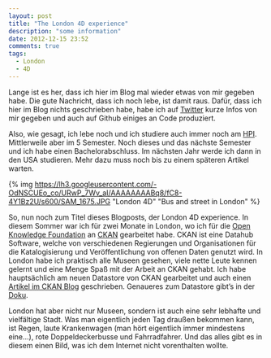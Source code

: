 ```yaml
---
layout: post
title: "The London 4D experience"
description: "some information"
date: 2012-12-15 23:52
comments: true
tags:
  - London
  - 4D
---
```


Lange ist es her, dass ich hier im Blog mal wieder etwas von mir gegeben habe. Die gute Nachricht, dass ich noch lebe, ist damit raus. Dafür, dass ich hier im Blog nichts geschrieben habe, habe ich auf [Twitter](http://twitter.com/doobly_doo) kurze Infos von mir gegeben und auch auf Github einiges an Code produziert.

Also, wie gesagt, ich lebe noch und ich studiere auch immer noch am [HPI](http://www.hpi.uni-potsdam.de). Mittlerweile aber im 5 Semester. Noch dieses und das nächste Semester und ich habe einen Bachelorabschluss. Im nächsten Jahr werde ich dann in den USA studieren. Mehr dazu muss noch bis zu einem späteren Artikel warten.

{% img https://lh3.googleusercontent.com/-OdNSCUEo_co/URwP_7Wv_aI/AAAAAAAABq8/fC8-4Y1Bz2U/s600/SAM_1675.JPG "London 4D" "Bus and street in London" %}

So, nun noch zum Titel dieses Blogposts, der London 4D experience. In diesem Sommer war ich für zwei Monate in London, wo ich für die [Open Knowledge Foundation](http://www.okfn.org) an [CKAN](http://www.ckan.org) gearbeitet habe. CKAN ist eine Datahub Software, welche von verschiedenen Regierungen und Organisationen für die Katalogisierung und Veröffentlichung von offenen Daten genutzt wird. In London habe ich praktisch alle Museen gesehen, viele nette Leute kennen gelernt und eine Menge Spaß mit der Arbeit an CKAN gehabt. Ich habe hauptsächlich am neuen Datastore von CKAN gearbeitet und auch einen [Artikel im CKAN Blog](http://ckan.org/2012/10/26/introducing-the-new-datastore/) geschrieben. Genaueres zum Datastore gibt’s in der [Doku](http://docs.ckan.org/en/latest/datastore.html).

London hat aber nicht nur Museen, sondern ist auch eine sehr lebhafte und vielfältige Stadt. Was man eigentlich jeden Tag draußen bekommen kann, ist Regen, laute Krankenwagen (man hört eigentlich immer mindestens eine...), rote Doppeldeckerbusse und Fahrradfahrer. Und das alles gibt es in diesem einen Bild, was ich dem Internet nicht vorenthalten wollte.

